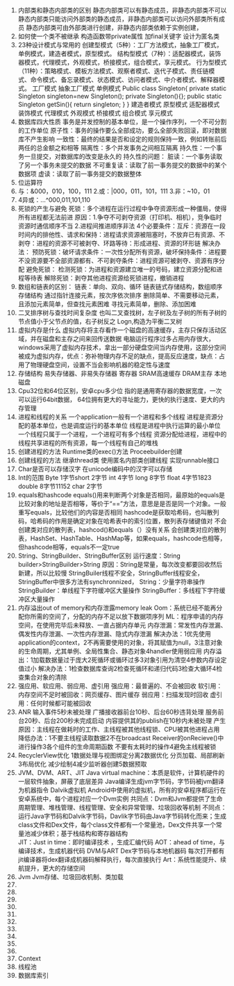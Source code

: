 1.	内部类和静态内部类的区别
静态内部类可以有静态成员，非静态内部类不可以
静态内部类只能访问外部类的静态成员，非静态内部类可以访问外部类所有成员
静态内部类可由外部类进行创建，非静态内部类依赖于实例创建，
2.	如何使一个类不被继承
构造函数带private属性
加final关键字
设计为匿名类
3.	23种设计模式与常用的
创建型模式（5种）：工厂方法模式，抽象工厂模式，单例模式，建造者模式，原型模式。
结构型模式（7种）：适配器模式，装饰器模式，代理模式，外观模式，桥接模式，组合模式，享元模式。
行为型模式（11种）：策略模式、模板方法模式、观察者模式、迭代子模式、责任链模式、命令模式、备忘录模式、状态模式、访问者模式、中介者模式、解释器模式。
工厂模式 
抽象工厂模式
单例模式
Public class Singleton{
	private static Singleton singleton=new Singleton();
	private Singleton(){};
	public static Singleton getSin(){
		return singleton;
	}
}
建造者模式
原型模式
适配器模式
装饰模式
代理模式
外观模式
桥接模式
组合模式
享元模式
4.	数据库四大性质
事务是并发控制的基本单位，是一个操作序列，一个不可分割的工作单位
原子性：事务的操作要么全部成功，要么全部失败回滚，即对数据库不产生影响
一致性：最终的结果是否和设定的规则保持一致，例如转账前后两任的总金额之和相等
隔离性：多个并发事务之间相互隔离
持久性：一个事务一旦提交，对数据库的改变是永久的
持久性的问题：
脏读：一个事务读取了另一个事务未提交的数据
不可重复读：读取了前一事务提交的数据中的某个数据项
虚读：读取了前一事务提交的数据整体
5.	位运算符
1.	与：&000，010，100，111 2.或：|000，011，101，111 3.非：~10，01 
2.	4异或：…^000,011,101,110
6.	死锁的产生与避免
死锁：多个进程在运行过程中争夺资源形成一种僵局，使得所有进程都无法前进
原因：1.争夺不可剥夺资源（打印机、相机），竞争临时资源时通信顺序不当
	  2.进程间推进顺序非法
4个必要条件：互斥：资源在一段时间内的排他性、请求和保持：进程请求资源被阻塞时，不放弃已有资源、不剥夺：进程的资源不可被剥夺、环路等待：形成进程、资源的环形链
解决办法：
预防死锁：破坏请求条件：一次性分配所有资源，破坏保持条件：进程要不没资源要不全部资源都有、不可剥夺条件：进程资源可被剥夺、资源有序分配
避免死锁：
检测死锁：为进程和资源建立唯一的号码，建立资源分配和进程等待表
解除死锁：剥夺其他进程资源给死锁进程，撤销进程
7.	数组和链表的区别：
链表：单向、双向、循环
链表链式存储结构，数组顺序存储结构
通过指针连接元素，按次序依次排序
删除简单、不需要移动元素，且添加元素简单，但查找元素困难
寻找元素简单，删除、添加困难
8.	二叉排序树与查找时间复杂度
也叫二叉查找树，左子树及左子树的所有子树的节点值小于父节点的值，右子树反之
Logn,构造为平衡二叉树
9.	虚拟内存是什么
虚拟内存将主存看作一个磁盘的高速缓存，主存只保存活动区域，并在磁盘和主存之间来回传送数据
电脑运行程序过多占用内存很大，windows采用了虚拟内存技术，拿出一部分硬盘空间当内存使用，这部分空间被成为虚拟内存，优点：弥补物理内存不足的缺点，提高反应速度，缺点：占用了物理硬盘空间，设置不当会影响机器的稳定性与速度
10.	存储结构
易失存储器、非易失存储器
寄存器 SRAM高速缓存 DRAM主存 本地磁盘
11.	Cpu32位和64位区别，安卓cpu多少位
指的是通用寄存器的数据宽度，一次可以运行64bit数据，
64位拥有更大的寻址能力，更快的执行速度、更大的内存管理
12.	进程和线程的关系
一个application一般有一个进程和多个线程
进程是资源分配的基本单位，也是调度运行的基本单位
线程是进程中执行运算的最小单位
一个线程只属于一个进程，一个进程可有多个线程
资源分配给进程，进程中的线程共享进程的所有资源，每一个线程有自己的堆栈
13.	创建进程的方法
Runtime类的exec()方法
Proceebuilder创建
14.	创建线程的方法
继承thread类
使用匿名内部类创建线程
实现runnable接口
15.	Char是否可以存储汉字
在unicode编码中的汉字可以存储 
16.	Int的范围
Byte 1字节short 2字节 int 4字节 long 8字节 float 4字节1823 double 8字节11152 char 2字节
17.	equals和hashcode
equals()用来判断两个对象是否相同，最原始的equals是比较对象的地址是否相等，等价于“==”方法，意思是是否是同一个对象。一般重写equals，比较他们的内容是否相同
hashcode是获取哈希码，也叫散列码，哈希码的作用是确定对象在哈希表中的索引位置，散列表存储键值对
不会创建类对应的散列表，hashcod()和equals（）没有关系
会创建类对应的散列表，HashSet、HashTable、HashMap等，如果equals，hashcode也相等，但hashcode相等，equals不一定true
18.	String、StringBuilder、StringBuffer区别
运行速度：String builder>StringBuilder>String 原因：String是常量，每次改变都要回收然后新建，所以比较慢
StringBuiler线程不安全，StringBuffer线程安全，StringBuffer中很多方法有synchronnized，
String：少量字符串操作
StringBuilder：单线程下字符缓冲区大量操作
StringBuffer：多线程下字符缓冲区大量操作
19.	内存溢出out of memory和内存泄露memory leak
Oom：系统已经不能再分配你所需的空间了，分配的内存不足以放下数据项序列
ML：程序申请的内存空间，在使用完毕后未释放、一直占据内存单元
内存泄漏：常发性内存泄漏、偶发性内存泄漏、一次性内存泄漏、隐式内存泄漏
解决办法：1优先使用application的context，2不再需要使用的对象，将其赋值为null，3注意对象的生命周期，尤其单例、全局性集合、静态对象4handler使用弱应用
内存溢出：1加载数据量过于庞大2死循环或循环过多3对象引用为清空4参数内存设定值过小
解决办法：1检查数据库查询2检查死循环和递归代码3检查大循环4检查集合对象的清除
20.	强应用、软应用、弱应用、虚引用
强应用：最普遍的、不会被回收
软引用：内存空间不足时被回收：网页缓存、图片缓存
弱应用：扫描发现时回收
虚引用：任何时候都可能被回收
21.	ANR
输入事件5秒未被处理
广播接收器前台10秒、后台60秒违背处理
服务前台20秒、后台200秒未完成启动
内容提供其的publish在10秒内未被处理
产生原因：主线程在做耗时的工作、主线程被其他线程锁、CPU被其他进程占用
降低办法：1不要主线程读取数据2不在broadcast Receiver的onRecieve()中进行操作3各个组件的生命周期函数 不要有太耗时的操作4避免主线程被锁
22.	RecyclerView优化
1数据处理与视图绑定分离2数据优化 分页加载、局部刷新3布局优化 减少绘制4减少监听器创建5数据预取
23.	JVM、DVM、ART、JIT
Java virtual machine：本质是软件，计算机硬件的一层软件抽象，屏蔽了底层差异
					Java编译生成jvm字节码，字节码被jvm翻译为机器指令
Dalvik虚拟机 Android中使用的虚拟机，所有的安卓程序都运行在安卓系统中，每个进程对应一个Dvm实例
共同点：Dvm和Jvm都提供了生命周期管理、堆栈管理、线程管理、安全和异常管理、垃圾回收等机制
不同点：运行Java字节码和Dalvik字节码，Davlik字节码由Java字节码转化而来；生成class文件和Dex文件，每个class文件都有一个常量池，Dex文件共享一个常量池减少体积；基于栈结构和寄存器结构		
JIT：Just in time：即时编译技术 ，生成汇编代码
AOT：ahead of time，与编译技术，生成机器代码
DVM与ART
Dex字节码与本地机器码
每次打开都有jit编译器将dex翻译成机器码解释执行，每次直接执行
Art：系统性能提升、续航提升，更大的存储空间
24.	Jvm
Jvm存储、垃圾回收机制、类加载
25.	 
26.	 
27.	 
28.	 
29.	 
30.	 
31.	 
32.	 
33.	 
34.	 
35.	 Context
36.	 线程池
37.	 数据库索引
